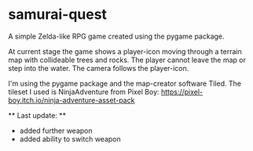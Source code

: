 # samurai-quest
A simple Zelda-like RPG game created using the pygame package.

At current stage the game shows a player-icon moving through a terrain map with collideable trees and rocks. The player cannot leave the map or step into the water. The camera follows the player-icon.

I'm using the pygame package and the map-creator software Tiled. The tileset I used is NinjaAdventure from Pixel Boy: https://pixel-boy.itch.io/ninja-adventure-asset-pack


** Last update: **
- added further weapon
- added ability to switch weapon